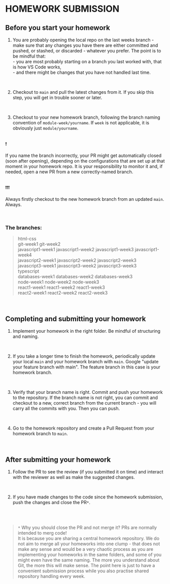 # HOMEWORK SUBMISSION

## Before you start your homework

1. You are probably opening the local repo on the last weeks branch - make sure that any changes you have there are either committed and pushed, or stashed, or discarded - whatever you prefer. The point is to be mindful that:
   <br/> - you are most probably starting on a branch you last worked with, that is how VS Code works,
   <br/> - and there might be changes that you have not handled last time.

<br/>

2. Checkout to `main` and pull the latest changes from it. If you skip this step, you will get in trouble sooner or later.

<br/>

3. Checkout to your new homework branch, following the branch naming convention of `module-week/yourname`. If `week` is not applicable, it is obviously just `module/yourname`.

<br/>
❗

If you name the branch incorrectly, your PR might get automatically closed (soon after opening), depending on the configurations that are set up at that moment in your homework repo. It is your responsibility to monitor it and, if needed, open a new PR from a new correctly-named branch.

<br/>
❗❗❗

Always firstly checkout to the new homework branch from an updated `main`. Always.

<br/>

### The branches:

> html-css <br/> git-week1 git-week2 <br/>javascript1-week1 javascript1-week2 javascript1-week3 javascript1-week4 <br/> javascript2-week1 javascript2-week2 javascript2-week3 <br/> javascript3-week1 javascript3-week2 javascript3-week3 <br/> typescript <br/> databases-week1 databases-week2 databases-week3 <br/> node-week1 node-week2 node-week3 <br/> react1-week1 react1-week2 react1-week3 <br/> react2-week1 react2-week2 react2-week3

<br/>

## Completing and submitting your homework

1. Implement your homework in the right folder. Be mindful of structuring and naming.

<br/>

2. If you take a longer time to finish the homework, periodically update your local `main` and your homework branch with `main`. Google "update your feature branch with main". The feature branch in this case is your homework branch.

<br/>

3. Verify that your branch name is right. Commit and push your homework to the repository. If the branch name is not right, you can commit and checkout to a new, correct branch from the current branch - you will carry all the commits with you. Then you can push.

<br/>

4. Go to the homework repository and create a Pull Request from your homework branch to `main`.

<br/>

## After submitting your homework

1. Follow the PR to see the review (if you submitted it on time) and interact with the reviewer as well as make the suggested changes.

<br/>

2. If you have made changes to the code since the homework submission, push the changes and close the PR`*`.

<br/>
<br/>

> `*` Why you should close the PR and not merge it? PRs are normally intended to merg code!
> <br/> It is because you are sharing a central homework repository. We do not aim to merge all your homeworks into one clump - that does not make any sense and would be a very chaotic process as you are implementing your homeworks in the same folders, and some of you might even have the same naming. The more you understand about Git, the more this will make sense. The point here is just to have a convenient submission process while you also practise shared repository handling every week.
